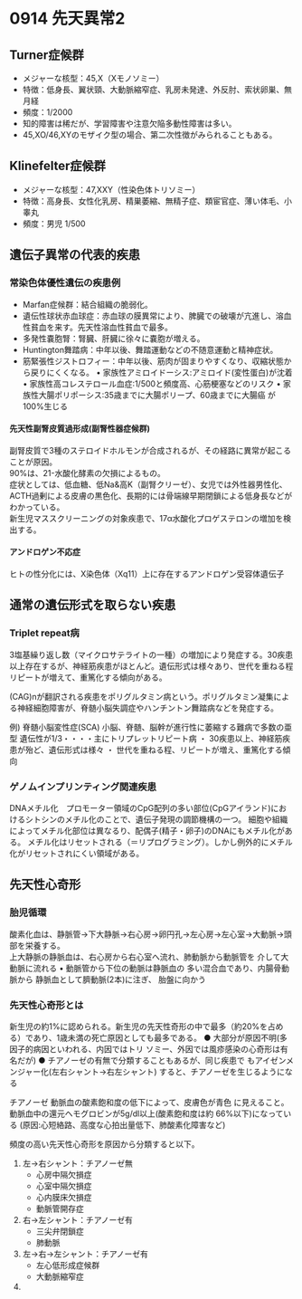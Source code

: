 # 0914 先天異常2
## Turner症候群
- メジャーな核型：45,X（Xモノソミー）   
- 特徴：低身長、翼状頸、大動脈縮窄症、乳房未発達、外反肘、索状卵巣、無月経
- 頻度：1/2000
- 知的障害は稀だが、学習障害や注意欠陥多動性障害は多い。
- 45,XO/46,XYのモザイク型の場合、第二次性徴がみられることもある。

## Klinefelter症候群
- メジャーな核型：47,XXY（性染色体トリソミー）
- 特徴：高身長、女性化乳房、精巣萎縮、無精子症、類宦官症、薄い体毛、小睾丸
- 頻度：男児 1/500


## 遺伝子異常の代表的疾患
### 常染色体優性遺伝の疾患例
- Marfan症候群：結合組織の脆弱化。
- 遺伝性球状赤血球症：赤血球の膜異常により、脾臓での破壊が亢進し、溶血性貧血を来す。先天性溶血性貧血で最多。
- 多発性嚢胞腎：腎臓、肝臓に徐々に嚢胞が増える。
- Huntington舞踏病：中年以後、舞踏運動などの不随意運動と精神症状。
- 筋緊張性ジストロフィー：中年以後、筋肉が固まりやすくなり、収縮状態から戻りにくくなる。
• 家族性アミロイドーシス:アミロイド(変性蛋白)が沈着
• 家族性高コレステロール血症:1/500と頻度高、心筋梗塞などのリスク
• 家族性大腸ポリポーシス:35歳までに大腸ポリープ、60歳までに大腸癌 が100%生じる

#### 先天性副腎皮質過形成(副腎性器症候群)
副腎皮質で3種のステロイドホルモンが合成されるが、その経路に異常が起こることが原因。  
90%は、21-水酸化酵素の欠損によるもの。  
症状としては、低血糖、低Na&高K（副腎クリーゼ）、女児では外性器男性化、ACTH過剰による皮膚の黒色化、長期的には骨端線早期閉鎖による低身長などがわかっている。  
新生児マススクリーニングの対象疾患で、17α水酸化プロゲステロンの増加を検出する。



#### アンドロゲン不応症
ヒトの性分化には、X染色体（Xq11）上に存在するアンドロゲン受容体遺伝子

## 通常の遺伝形式を取らない疾患
### Triplet repeat病
3塩基繰り返し数（マイクロサテライトの一種）の増加により発症する。30疾患以上存在するが、神経筋疾患がほとんど。遺伝形式は様々あり、世代を重ねる程リピートが増えて、重篤化する傾向がある。  

(CAG)nが翻訳される疾患をポリグルタミン病という。ポリグルタミン凝集による神経細胞障害が、脊髄小脳失調症やハンチントン舞踏病などを発症する。
 




例) 脊髄小脳変性症(SCA)
小脳、脊髄、脳幹が進行性に萎縮する難病で多数の亜型 遺伝性が1/3・・・・主にトリプレットリピート病
・ 30疾患以上、神経筋疾患が殆ど、遺伝形式は様々
・ 世代を重ねる程、リピートが増え、重篤化する傾向



### ゲノムインプリンティング関連疾患
DNAメチル化　プロモーター領域のCpG配列の多い部位(CpGアイランド)におけるシトシンのメチル化のことで、遺伝子発現の調節機構の一つ。 細胞や組織によってメチル化部位は異なるり、配偶子(精子・卵子)のDNAにもメチル化がある。
メチル化はリセットされる（＝リプログラミング）。しかし例外的にメチル化がリセットされにくい領域がある。


## 先天性心奇形
### 胎児循環
酸素化血は、静脈管→下大静脈→右心房→卵円孔→左心房→左心室→大動脈→頭部を栄養する。  
上大静脈の静脈血は、右心房から右心室へ流れ、肺動脈から動脈管を 介して大動脈に流れる
• 動脈管から下位の動脈は静脈血の 多い混合血であり、内腸骨動脈から 静脈血として臍動脈(2本)に注ぎ、 胎盤に向かう

### 先天性心奇形とは
新生児の約1%に認められる。新生児の先天性奇形の中で最多（約20%を占める）であり、1歳未満の死亡原因としても最多である。
● 大部分が原因不明(多因子的病因といわれる、内因ではトリ ソミー、外因では風疹感染の心奇形は有名だが)
● チアノーゼの有無で分類することもあるが、同じ疾患で もアイゼンメンジャー化(左右シャント→右左シャント) すると、チアノーゼを生じるようになる

チアノーゼ
 動脈血の酸素飽和度の低下によって、皮膚色が青色
 に見えること。
動脈血中の還元ヘモグロビンが5g/dl以上(酸素飽和度は約 66%以下)になっている (原因:心短絡路、高度な心拍出量低下、肺酸素化障害など)

頻度の高い先天性心奇形を原因から分類すると以下。  
1. 左→右シャント：チアノーゼ無  
   - 心房中隔欠損症
   - 心室中隔欠損症 
   - 心内膜床欠損症 
   - 動脈管開存症
2. 右→左シャント：チアノーゼ有  
   - 三尖弁閉鎖症
   - 肺動脈
3. 左→右→左シャント：チアノーゼ有  
   - 左心低形成症候群
   - 大動脈縮窄症
4. 